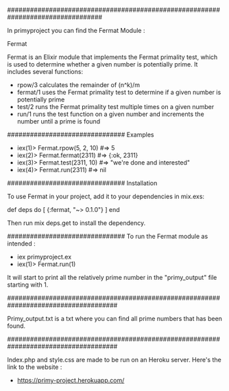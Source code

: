 #################################################################################

In primyproject you can find the Fermat Module :

Fermat

Fermat is an Elixir module that implements the Fermat primality test, which is used to determine whether a given number is potentially prime. It includes several functions:

   - rpow/3 calculates the remainder of (n^k)/m
   - fermat/1 uses the Fermat primality test to determine if a given number is potentially prime
   - test/2 runs the Fermat primality test multiple times on a given number
   - run/1 runs the test function on a given number and increments the number until a prime is found

###############################
Examples

   - iex(1)> Fermat.rpow(5, 2, 10) #=> 5
   - iex(2)> Fermat.fermat(2311) #=> {:ok, 2311}
   - iex(3)> Fermat.test(2311, 10) #=> "we're done and interested"
   - iex(4)> Fermat.run(2311) #=> nil


###############################
Installation

To use Fermat in your project, add it to your dependencies in mix.exs:

def deps do
  [
    {:fermat, "~> 0.1.0"}
  ]
end

Then run mix deps.get to install the dependency.


###############################
To run the Fermat module as intended :

   - iex primyproject.ex
   - iex(1)> Fermat.run(1)

It will start to print all the relatively prime number in the "primy_output" file starting with 1.


#####################################################################################

Primy_output.txt is a txt where you can find all prime numbers that has been found.


#####################################################################################

Index.php and style.css are made to be run on an Heroku server. Here's the link to the website :
- https://primy-project.herokuapp.com/




